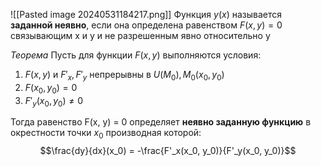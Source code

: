 ![[Pasted image 20240531184217.png]]
Функция $y(x)$ называется **заданной неявно**, если она определена равенством $F(x,y) = 0$ связывающим x и y и не разрешенным явно относительно y

*Теорема*
Пусть для функции $F(x,y)$ выполняются условия:

1. $F(x,y)$ и $F'_x, F'_y$ непрерывны в $U(M_0), M_0(x_0,y_0)$
2. $F(x_0, y_0) = 0$
3. $F'_y(x_0, y_0) \neq 0$ 

Тогда равенство F(x, y) = 0 определяет **неявно заданную функцию** в окрестности точки $x_0$ производная которой: $$\frac{dy}{dx}(x_0) = -\frac{F'_x(x_0, y_0)}{F'_y(x_0, y_0)}$$
